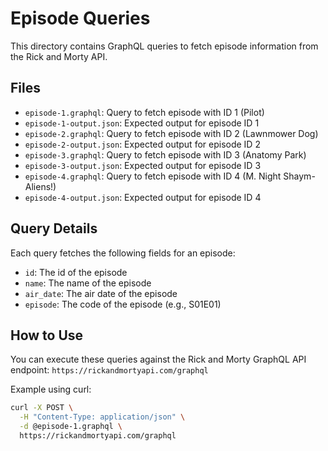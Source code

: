 # Episode Queries

This directory contains GraphQL queries to fetch episode information from the Rick and Morty API.

## Files

- `episode-1.graphql`: Query to fetch episode with ID 1 (Pilot)
- `episode-1-output.json`: Expected output for episode ID 1
- `episode-2.graphql`: Query to fetch episode with ID 2 (Lawnmower Dog)
- `episode-2-output.json`: Expected output for episode ID 2
- `episode-3.graphql`: Query to fetch episode with ID 3 (Anatomy Park)
- `episode-3-output.json`: Expected output for episode ID 3
- `episode-4.graphql`: Query to fetch episode with ID 4 (M. Night Shaym-Aliens!)
- `episode-4-output.json`: Expected output for episode ID 4

## Query Details

Each query fetches the following fields for an episode:
- `id`: The id of the episode
- `name`: The name of the episode
- `air_date`: The air date of the episode
- `episode`: The code of the episode (e.g., S01E01)

## How to Use

You can execute these queries against the Rick and Morty GraphQL API endpoint:
`https://rickandmortyapi.com/graphql`

Example using curl:
```bash
curl -X POST \
  -H "Content-Type: application/json" \
  -d @episode-1.graphql \
  https://rickandmortyapi.com/graphql
```

